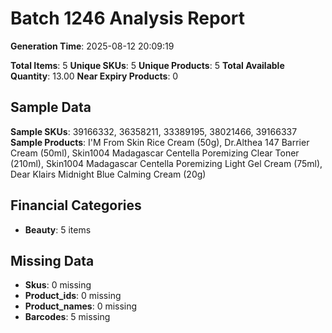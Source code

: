 # Batch 1246 Analysis Report

**Generation Time**: 2025-08-12 20:09:19

**Total Items**: 5
**Unique SKUs**: 5
**Unique Products**: 5
**Total Available Quantity**: 13.00
**Near Expiry Products**: 0

## Sample Data
**Sample SKUs**: 39166332, 36358211, 33389195, 38021466, 39166337
**Sample Products**: I'M From Skin Rice Cream (50g), Dr.Althea 147 Barrier Cream (50ml), Skin1004 Madagascar Centella Poremizing Clear Toner (210ml), Skin1004 Madagascar Centella Poremizing Light Gel Cream (75ml), Dear Klairs Midnight Blue Calming Cream (20g)

## Financial Categories
- **Beauty**: 5 items

## Missing Data
- **Skus**: 0 missing
- **Product_ids**: 0 missing
- **Product_names**: 0 missing
- **Barcodes**: 5 missing

